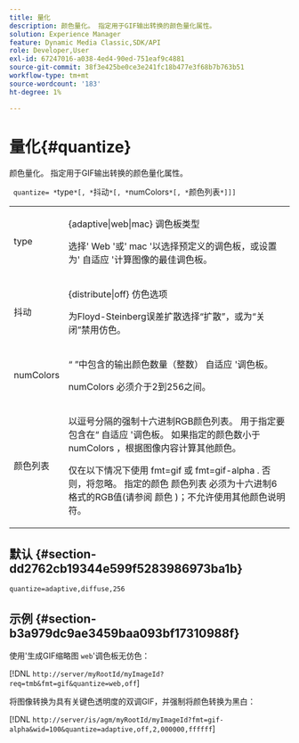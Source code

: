 ```yaml
---
title: 量化
description: 颜色量化。 指定用于GIF输出转换的颜色量化属性。
solution: Experience Manager
feature: Dynamic Media Classic,SDK/API
role: Developer,User
exl-id: 67247016-a038-4ed4-90ed-751eaf9c4881
source-git-commit: 38f3e425be0ce3e241fc18b477e3f68b7b763b51
workflow-type: tm+mt
source-wordcount: '183'
ht-degree: 1%

---
```


# 量化{#quantize}

颜色量化。 指定用于GIF输出转换的颜色量化属性。

` quantize= *`type`*[, *`抖动`*[, *`numColors`*[, *`颜色列表`*]]]`

<table id="simpletable_6BF155FCB8224E7EBFC8D8375AD26A71"> 
 <tr class="strow"> 
  <td class="stentry"> <p> <span class="codeph"> <span class="varname"> type </span> </span> </p> </td> 
  <td class="stentry"> <p> <span class="codeph"> {adaptive|web|mac} </span> 调色板类型 </p> <p>选择' <span class="codeph"> Web </span>'或' <span class="codeph"> mac </span>'以选择预定义的调色板，或设置为' <span class="codeph"> 自适应 </span>'计算图像的最佳调色板。 </p> </td> 
 </tr> 
 <tr class="strow"> 
  <td class="stentry"> <p> <span class="codeph"> <span class="varname"> 抖动 </span> </span> </p> </td> 
  <td class="stentry"> <p> <span class="codeph"> {distribute|off} </span> 仿色选项 </p> <p>为Floyd-Steinberg误差扩散选择“扩散”，或为“关闭”禁用仿色。 </p> </td> 
 </tr> 
 <tr class="strow"> 
  <td class="stentry"> <p> <span class="codeph"> <span class="varname"> numColors </span> </span> </p> </td> 
  <td class="stentry"> <p>“ ”中包含的输出颜色数量（整数） <span class="codeph"> 自适应 </span>'调色板。 </p> <p> <span class="codeph"> <span class="varname"> numColors </span> </span> 必须介于2到256之间。 </p> </td> 
 </tr> 
 <tr class="strow"> 
  <td class="stentry"> <p> <span class="codeph"> <span class="varname"> 颜色列表 </span> </span> </p> </td> 
  <td class="stentry"> <p>以逗号分隔的强制十六进制RGB颜色列表。 用于指定要包含在“ <span class="codeph"> 自适应 </span>'调色板。 如果指定的颜色数小于 <span class="codeph"> numColors </span>，根据图像内容计算其他颜色。 </p> <p>仅在以下情况下使用 <span class="codeph"> fmt=gif </span> 或 <span class="codeph"> fmt=gif-alpha </span>. 否则，将忽略。 指定的颜色 <span class="codeph"> <span class="varname"> 颜色列表 </span> </span> 必须为十六进制6格式的RGB值(请参阅 <span class="codeph"> 颜色 </span>)；不允许使用其他颜色说明符。 </p> </td> 
 </tr> 
</table>

## 默认 {#section-dd2762cb19344e599f5283986973ba1b}

`quantize=adaptive,diffuse,256`

## 示例 {#section-b3a979dc9ae3459baa093bf17310988f}

使用&#39;生成GIF缩略图 `web`&#39;调色板无仿色：

[!DNL `http://server/myRootId/myImageId?req=tmb&fmt=gif&quantize=web,off`]

将图像转换为具有关键色透明度的双调GIF，并强制将颜色转换为黑白：

[!DNL `http://server/is/agm/myRootId/myImageId?fmt=gif-alpha&wid=100&quantize=adaptive,off,2,000000,ffffff`]
